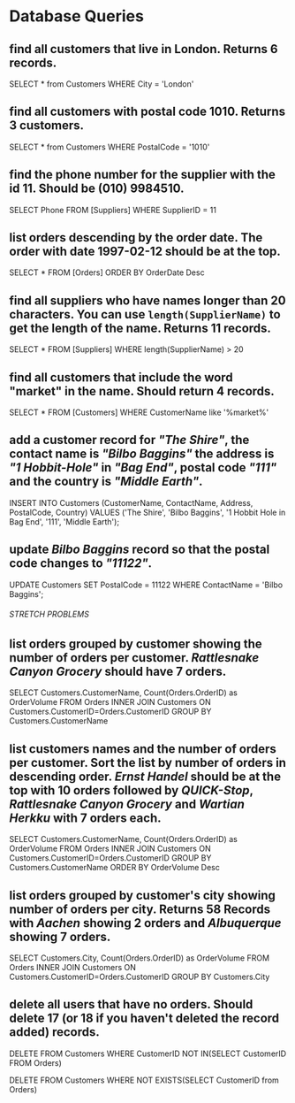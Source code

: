 # Database Queries

## find all customers that live in London. Returns 6 records.

SELECT \* from Customers
WHERE City = 'London'

## find all customers with postal code 1010. Returns 3 customers.

SELECT \* from Customers
WHERE PostalCode = '1010'

## find the phone number for the supplier with the id 11. Should be (010) 9984510.

SELECT Phone FROM [Suppliers]
WHERE SupplierID = 11

## list orders descending by the order date. The order with date 1997-02-12 should be at the top.

SELECT \* FROM [Orders]
ORDER BY OrderDate
Desc

## find all suppliers who have names longer than 20 characters. You can use `length(SupplierName)` to get the length of the name. Returns 11 records.

SELECT \* FROM [Suppliers]
WHERE length(SupplierName) > 20

## find all customers that include the word "market" in the name. Should return 4 records.

SELECT \* FROM [Customers]
WHERE CustomerName like '%market%'

## add a customer record for _"The Shire"_, the contact name is _"Bilbo Baggins"_ the address is _"1 Hobbit-Hole"_ in _"Bag End"_, postal code _"111"_ and the country is _"Middle Earth"_.

INSERT INTO Customers (CustomerName, ContactName, Address, PostalCode, Country)
VALUES ('The Shire', 'Bilbo Baggins', '1 Hobbit Hole in Bag End', '111', 'Middle Earth');

## update _Bilbo Baggins_ record so that the postal code changes to _"11122"_.

UPDATE Customers
SET PostalCode = 11122
WHERE ContactName = 'Bilbo Baggins';

###### STRETCH PROBLEMS

## list orders grouped by customer showing the number of orders per customer. _Rattlesnake Canyon Grocery_ should have 7 orders.

SELECT Customers.CustomerName, Count(Orders.OrderID) as OrderVolume
FROM Orders
INNER JOIN Customers ON Customers.CustomerID=Orders.CustomerID
GROUP BY Customers.CustomerName

## list customers names and the number of orders per customer. Sort the list by number of orders in descending order. _Ernst Handel_ should be at the top with 10 orders followed by _QUICK-Stop_, _Rattlesnake Canyon Grocery_ and _Wartian Herkku_ with 7 orders each.

SELECT Customers.CustomerName, Count(Orders.OrderID) as OrderVolume
FROM Orders
INNER JOIN Customers ON Customers.CustomerID=Orders.CustomerID
GROUP BY Customers.CustomerName
ORDER BY OrderVolume
Desc

## list orders grouped by customer's city showing number of orders per city. Returns 58 Records with _Aachen_ showing 2 orders and _Albuquerque_ showing 7 orders.

SELECT Customers.City, Count(Orders.OrderID) as OrderVolume
FROM Orders
INNER JOIN Customers ON Customers.CustomerID=Orders.CustomerID
GROUP BY Customers.City

## delete all users that have no orders. Should delete 17 (or 18 if you haven't deleted the record added) records.

DELETE FROM Customers
WHERE CustomerID NOT IN(SELECT CustomerID FROM Orders)

DELETE FROM Customers
WHERE NOT EXISTS(SELECT CustomerID from Orders)
